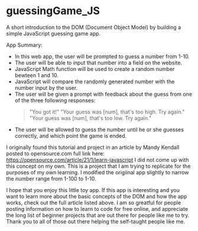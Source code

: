 # guessingGame_JS
A short introduction to the DOM (Document Object Model) by building a simple JavaScript guessing game app.

App Summary:
  + In this web app, the user will be prompted to guess a number from 1-10. 
  + The user will be able to input that number into a field on the website.
  + JavaScript Math function will be used to create a random number bewteen 1 and 10.
  + JavaScript will compare the randomly generated number with the number input by the user.
  + The user will be given a prompt with feedback about the guess from one of the three following responses:
      > "You got it!"
      > "Your guess was [num], that's too high. Try again."
      > "Your guess was [num], that's too low. Try again."
  + The user will be allowed to guess the number until he or she guesses correctly, and which point the game is ended.
  
I originally found this tutorial and project in an article by Mandy Kendall posted to opensource.com full link here: https://opensource.com/article/21/1/learn-javascript
I did not come up with this concept on my own. This is a project that I am trying to replicate for the purposes of my own learning. I modified the origiinal app slightly to narrow the number range from 1-100 to 1-10.
  
I hope that you enjoy this little toy app. If this app is interesting and you want to learn more about the basic concepts of the DOM and how the app works, check out the full article listed above. I am so greatful for people posting information on how to learn to code for free online, and appreciate the long list of beginner projects that are out there for people like me to try. Thank you to all of those out there helping the self-taught people like me.
